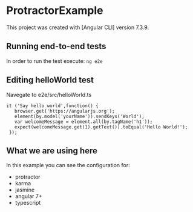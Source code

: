 # ProtractorExample

This project was created with  [Angular CLI] version 7.3.9.

## Running end-to-end tests
In order to run the test execute:
 `ng e2e` 
 
## Editing helloWorld test
Navegate to e2e/src/helloWorld.ts

 ``` 
 it ('Say hello world',function() {
    browser.get('https://angularjs.org');
    element(by.model('yourName')).sendKeys('World');
    var welcomeMessage = element.all(by.tagName('h1'));
    expect(welcomeMessage.get(1).getText()).toEqual('Hello World!');
  });
```
## What we are using here
In this example you can see the configuration for:
- protractor
- karma
- jasmine 
- angular 7+
- typescript

